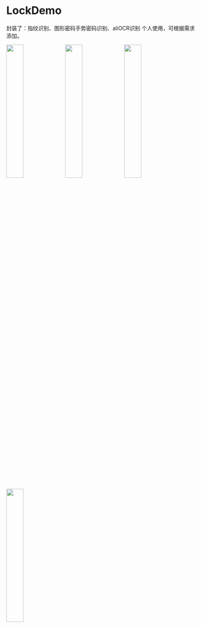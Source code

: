 # LockDemo
封装了：指纹识别、图形密码手势密码识别、aliOCR识别
个人使用，可根据需求添加。


<img src="https://github.com/wzx54321/LockDemo/blob/master/imgs/take1.gif" width="30%" height="30%"/>  
<img src="https://github.com/wzx54321/LockDemo/blob/master/imgs/take2.gif" width="30%" height="30%"/>  
<img src="https://github.com/wzx54321/LockDemo/blob/master/imgs/take0.gif" width="30%" height="30%"/>
<img src="https://github.com/wzx54321/LockDemo/blob/master/imgs/take.gif" width="30%" height="30%"/>
 
